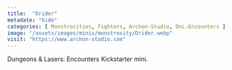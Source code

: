```yaml
---
title:  "Drider"
metadate: "hide"
categories: [ Monstrocities, Fighters, Archon-Studio, DnL-Encounters ]
image: "/assets/images/minis/monstrosity/Drider.webp"
visit: "https://www.archon-studio.com"
---
```

Dungeons & Lasers: Encounters Kickstarter mini.